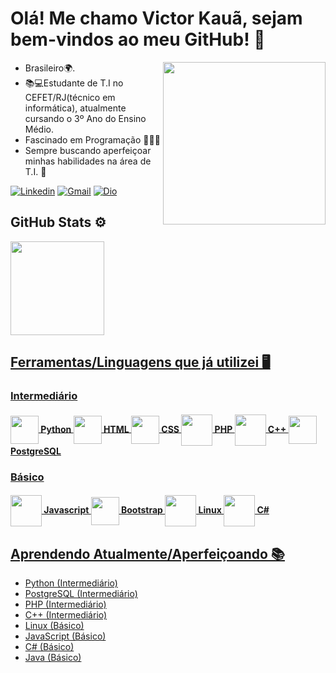 # Olá! Me chamo **Victor Kauã**, sejam bem-vindos ao meu GitHub! 👋


<img src="https://media4.giphy.com/media/qgQUggAC3Pfv687qPC/giphy.gif" width="260" align="right">
<ul>
  <li> Brasileiro🌍.</li>
  <li> 📚💻Estudante de T.I no CEFET/RJ(técnico em informática), atualmente cursando o 3º Ano do Ensino Médio. </li>
  <li> Fascinado em Programação 👨🏻‍💻 </li>
  <li> Sempre buscando aperfeiçoar minhas habilidades na área de T.I. 🦾 </li>
</ul>

[![Linkedin](https://img.shields.io/badge/-LinkedIn-blue?style=flat&logo=Linkedin&logoColor=white)](https://www.linkedin.com/in/victor-kauã-martins-16877420a/) 
[![Gmail](https://img.shields.io/badge/-Gmail-c14438?style=flat&logo=Gmail&logoColor=white)](mailto:victorkauamartinsnun@gmail.com) 
[![Dio](https://img.shields.io/badge/-DigitalInnovationOne-grey?logo=https://hermes.digitalinnovation.one/assets/diome/logo.svg&logoColor=white&style=flat)](https://web.dio.me/users/victorkauamartinsnun?tab=achievements)

## GitHub Stats ⚙️
<div align="left">
  <a href="https://github.com/victor-kaua">
  <img height="150em" src="https://github-readme-stats.vercel.app/api/top-langs/?username=victor-kaua&layout=compact&langs_count=7&theme=radical"/>
</div>

## Ferramentas/Linguagens que já utilizei 🖥️
<div>
 
  ### Intermediário
  <h4>
  <img height=45 align="center" src="https://cdn.jsdelivr.net/gh/devicons/devicon/icons/python/python-original.svg" /> Python 
  <img height=45 align="center" src="https://cdn.jsdelivr.net/gh/devicons/devicon/icons/html5/html5-original.svg" /> HTML
  <img height=45 align="center" src="https://cdn.jsdelivr.net/gh/devicons/devicon/icons/css3/css3-original.svg" /> CSS
  <img height=50 align="center" src="https://cdn.jsdelivr.net/gh/devicons/devicon/icons/php/php-original.svg" /> PHP
  <img height=50 align="center" src="https://cdn.jsdelivr.net/gh/devicons/devicon/icons/cplusplus/cplusplus-original.svg" /> C++
  <img height=45 align="center" src="https://cdn.jsdelivr.net/gh/devicons/devicon/icons/postgresql/postgresql-original-wordmark.svg" /> PostgreSQL
  
  </h4>
  
  ### Básico
  <h4>
  <img height=50 align="center" src="https://cdn.jsdelivr.net/gh/devicons/devicon/icons/javascript/javascript-original.svg" /> Javascript
  <img height=45 align="center" src="https://cdn.jsdelivr.net/gh/devicons/devicon/icons/bootstrap/bootstrap-plain-wordmark.svg" /> Bootstrap
  <img height=50 align="center" src="https://cdn.jsdelivr.net/gh/devicons/devicon/icons/linux/linux-original.svg" /> Linux
  <img height=50 align="center" src="https://cdn.jsdelivr.net/gh/devicons/devicon/icons/csharp/csharp-original.svg" /> C#
  
  ### 
    
  </h4>
</div> 

## Aprendendo Atualmente/Aperfeiçoando 📚
<ul>
  <li> Python (Intermediário) </li>
  <li> PostgreSQL (Intermediário) </li>
  <li> PHP (Intermediário) </li>
  <li> C++ (Intermediário) </li>
  <li> Linux (Básico) </li>
  <li> JavaScript (Básico) </li>
  <li> C# (Básico) </li>
  <li> Java (Básico) </li>
</ul>

  
